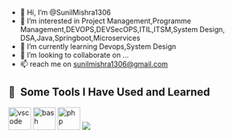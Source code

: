 - 👋 Hi, I’m @SunilMishra1306
- 👀 I’m interested in Project Management,Programme Management,DEVOPS,DEVSecOPS,ITIL,ITSM,System Design, DSA,Java,Springboot,Microservices
- 🌱 I’m currently learning Devops,System Design
- 💞️ I’m looking to collaborate on ...
- 📫 reach me on sunilmishra1306@gmail.com

<!---
SunilMishra1306/SunilMishra1306 is a ✨ special ✨ repository because its `README.md` (this file) appears on your GitHub profile.
You can click the Preview link to take a look at your changes.
--->
<h2> 🚀 &nbsp;Some Tools I Have Used and Learned</h2>
<p align="left">
<img src="https://cdn.jsdelivr.net/gh/devicons/devicon/icons/vscode/vscode-original.svg" alt="vscode" width="45" height="45"/>
<img src="https://cdn.jsdelivr.net/gh/devicons/devicon/icons/bash/bash-original.svg" alt="bash" width="45" height="45"/>
<img src="https://cdn.jsdelivr.net/gh/devicons/devicon/icons/php/php-original.svg" alt="php" width="45" height="45"/>
<img src="https://cdn.jsdelivr.net/gh/devicons/devicon/icons/jira/jira-original.svg" />
          
</p>
